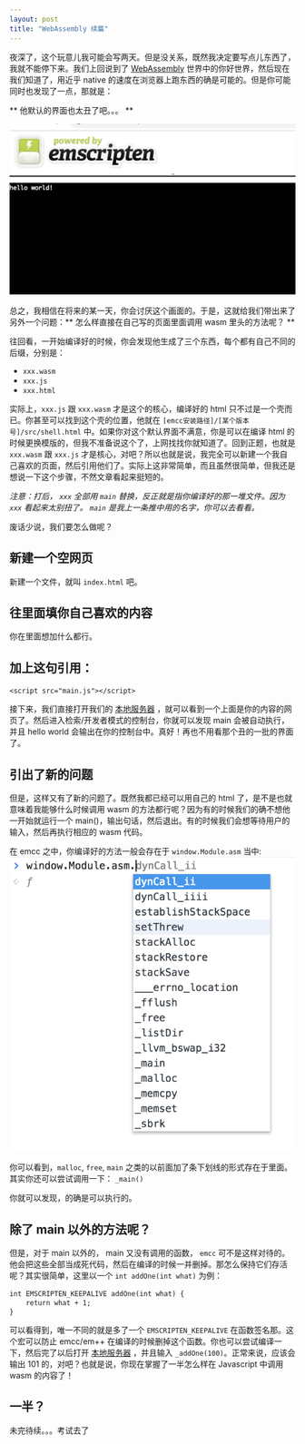 ```yaml
---
layout: post
title: "WebAssembly 续篇"
---
```


夜深了，这个玩意儿我可能会写两天。但是没关系，既然我决定要写点儿东西了，我就不能停下来。我们上回说到了 [WebAssembly](https://webassembly.org) 世界中的你好世界，然后现在我们知道了，用近乎 native 的速度在浏览器上跑东西的确是可能的。但是你可能同时也发现了一点，那就是：

** 他默认的界面也太丑了吧。。。 **

![丑恶的界面](/assets/ugly_interface.png)

总之，我相信在将来的某一天，你会讨厌这个画面的。于是，这就给我们带出来了另外一个问题：** 怎么样直接在自己写的页面里面调用 wasm 里头的方法呢？ **

往回看，一开始编译好的时候，你会发现他生成了三个东西，每个都有自己不同的后缀，分别是：
- `xxx.wasm`
- `xxx.js`
- `xxx.html`

实际上，`xxx.js` 跟 `xxx.wasm` 才是这个的核心，编译好的 html 只不过是一个壳而已。你甚至可以找到这个壳的位置，他就在 `[emcc安装路径]/[某个版本号]/src/shell.html` 中。如果你对这个默认界面不满意，你是可以在编译 html 的时候更换模版的，但我不准备说这个了，上网找找你就知道了。回到正题，也就是`xxx.wasm` 跟 `xxx.js` 才是核心，对吧？所以也就是说，我完全可以新建一个我自己喜欢的页面，然后引用他们了。实际上这非常简单，而且虽然很简单，但我还是想说一下这个步骤，不然文章看起来挺短的。

_注意：打后， `xxx` 全部用 `main` 替换，反正就是指你编译好的那一堆文件。因为 `xxx` 看起来太别扭了。 `main` 是我上一条推中用的名字，你可以去看看。_

废话少说，我们要怎么做呢？

## 新建一个空网页 
新建一个文件，就叫 `index.html` 吧。

## 往里面填你自己喜欢的内容
你在里面想加什么都行。

## 加上这句引用：
`<script src="main.js"></script>`

接下来，我们直接打开我们的 [本地服务器](http://127.0.0.1:8080) ，就可以看到一个上面是你的内容的网页了。然后进入检索/开发者模式的控制台，你就可以发现 main 会被自动执行，并且 hello world 会输出在你的控制台中。真好！再也不用看那个丑的一批的界面了。

## 引出了新的问题
但是，这样又有了新的问题了。既然我都已经可以用自己的 html 了，是不是也就意味着我能够什么时候调用 wasm 的方法都行呢？因为有的时候我们的确不想他一开始就运行一个 main()，输出句话，然后退出。有的时候我们会想等待用户的输入，然后再执行相应的 wasm 代码。

在 emcc 之中，你编译好的方法一般会存在于 `window.Module.asm` 当中: 
![补全](/assets/autocomplete.png)

你可以看到，`malloc`, `free`, `main` 之类的以前面加了条下划线的形式存在于里面。其实你还可以尝试调用一下：
`_main()` 

你就可以发现，的确是可以执行的。

## 除了 main 以外的方法呢？
但是，对于 main 以外的， main 又没有调用的函数， `emcc` 可不是这样对待的。他会把这些全部当成死代码，然后在编译的时候一并删掉。那怎么保持它们存活呢？其实很简单，这里以一个 `int addOne(int what)` 为例： 

```
int EMSCRIPTEN_KEEPALIVE addOne(int what) {
    return what + 1;
}
```

可以看得到，唯一不同的就是多了一个 `EMSCRIPTEN_KEEPALIVE` 在函数签名那。这个宏可以防止 emcc/em++ 在编译的时候删掉这个函数。你也可以尝试编译一下，然后完了以后打开 [本地服务器](http://127.0.0.1:8080) ，并且输入 `_addOne(100)`。正常来说，应该会输出 101 的，对吧？也就是说，你现在掌握了一半怎么样在 Javascript 中调用 wasm 的内容了！

## 一半？
未完待续。。。考试去了

